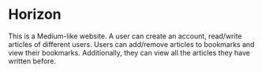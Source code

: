 # Horizon
This is a Medium-like website. A user can create an account, read/write articles of different users.
Users can add/remove articles to bookmarks and view their bookmarks. Additionally, they can view all the articles they have written before.
